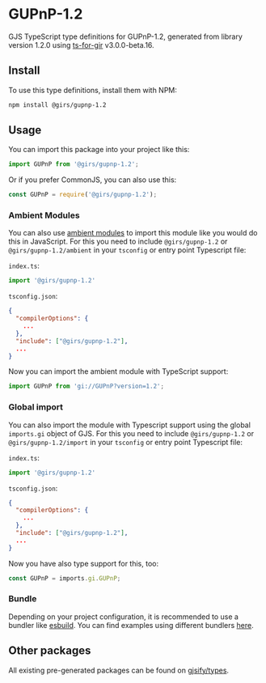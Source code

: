 
# GUPnP-1.2

GJS TypeScript type definitions for GUPnP-1.2, generated from library version 1.2.0 using [ts-for-gir](https://github.com/gjsify/ts-for-gir) v3.0.0-beta.16.

## Install

To use this type definitions, install them with NPM:
```bash
npm install @girs/gupnp-1.2
```

## Usage

You can import this package into your project like this:
```ts
import GUPnP from '@girs/gupnp-1.2';
```

Or if you prefer CommonJS, you can also use this:
```ts
const GUPnP = require('@girs/gupnp-1.2');
```

### Ambient Modules

You can also use [ambient modules](https://github.com/gjsify/ts-for-gir/tree/main/packages/cli#ambient-modules) to import this module like you would do this in JavaScript.
For this you need to include `@girs/gupnp-1.2` or `@girs/gupnp-1.2/ambient` in your `tsconfig` or entry point Typescript file:

`index.ts`:
```ts
import '@girs/gupnp-1.2'
```

`tsconfig.json`:
```json
{
  "compilerOptions": {
    ...
  },
  "include": ["@girs/gupnp-1.2"],
  ...
}
```

Now you can import the ambient module with TypeScript support: 

```ts
import GUPnP from 'gi://GUPnP?version=1.2';
```


### Global import

You can also import the module with Typescript support using the global `imports.gi` object of GJS.
For this you need to include `@girs/gupnp-1.2` or `@girs/gupnp-1.2/import` in your `tsconfig` or entry point Typescript file:

`index.ts`:
```ts
import '@girs/gupnp-1.2'
```

`tsconfig.json`:
```json
{
  "compilerOptions": {
    ...
  },
  "include": ["@girs/gupnp-1.2"],
  ...
}
```

Now you have also type support for this, too:

```ts
const GUPnP = imports.gi.GUPnP;
```

### Bundle

Depending on your project configuration, it is recommended to use a bundler like [esbuild](https://esbuild.github.io/). You can find examples using different bundlers [here](https://github.com/gjsify/ts-for-gir/tree/main/examples).

## Other packages

All existing pre-generated packages can be found on [gjsify/types](https://github.com/gjsify/types).

